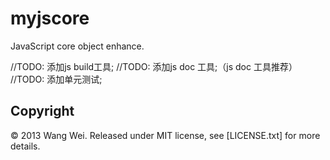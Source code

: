 myjscore
========

JavaScript core object enhance.

//TODO: 添加js build工具;
//TODO: 添加js doc 工具;（js doc 工具推荐）
//TODO: 添加单元测试;



## Copyright
&copy; 2013 Wang Wei. Released under MIT license, see [LICENSE.txt] for more details.